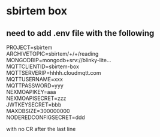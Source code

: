 # sbirtem box
## need to add .env file with the following
PROJECT=sbirtem  
ARCHIVETOPIC=sbirtem/+/+/reading  
MONGODBIP=mongodb+srv://blinky-lite...  
MQTTCLIENTID=sbirtem-box  
MQTTSERVERIP=hhhh.cloudmqtt.com  
MQTTUSERNAME=xxx  
MQTTPASSWORD=yyy  
NEXMOAPIKEY=aaa  
NEXMOAPISECRET=zzz  
JWTKEYSECRET=bbb  
MAXDBSIZE=300000000  
NODEREDCONFIGSECRET=ddd  
  
with no CR after the last line

